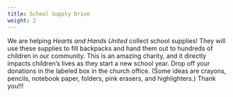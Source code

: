 ```yaml
---
title: School Supply Drive
weight: 2
---
```


We are helping *Hearts and Hands United* collect school supplies! They will use these supplies to fill backpacks and hand them out to hundreds of children in our community. This is an amazing charity, and it directly impacts children’s lives as they start a new school year. Drop off your donations in the labeled box in the church office. (Some ideas are crayons, pencils, notebook paper, folders, pink erasers, and highlighters.) Thank you!!!
